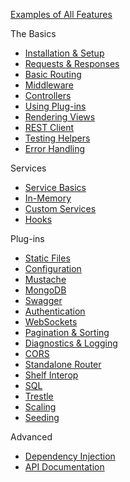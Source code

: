[Examples of All Features](https://github.com/angel-example)

The Basics
* [Installation & Setup](https://github.com/angel-dart/angel/wiki/Installation-&-Setup)
* [Requests & Responses](https://github.com/angel-dart/angel/wiki/Requests-&-Responses)
* [Basic Routing](https://github.com/angel-dart/angel/wiki/Basic-Routing)
* [Middleware](https://github.com/angel-dart/angel/wiki/Middleware)
* [Controllers](https://github.com/angel-dart/angel/wiki/Controllers)
* [Using Plug-ins](https://github.com/angel-dart/angel/wiki/Using-Plug-ins)
* [Rendering Views](https://github.com/angel-dart/angel/wiki/Rendering-Views)
* [REST Client](https://github.com/angel-dart/client)
* [Testing Helpers](https://github.com/angel-dart/test)
* [Error Handling](https://github.com/angel-dart/errors)

Services
* [Service Basics](https://github.com/angel-dart/angel/wiki/Service-Basics)
* [In-Memory](https://github.com/angel-dart/angel/wiki/In-Memory)
* [Custom Services](https://github.com/angel-dart/angel/wiki/Custom-Services)
* [Hooks](https://github.com/angel-dart/angel/wiki/Hooks)

Plug-ins
* [Static Files](https://github.com/angel-dart/static)
* [Configuration](https://github.com/angel-dart/configuration)
* [Mustache](https://github.com/angel-dart/mustache)
* [MongoDB](https://github.com/angel-dart/mongo)
* [Swagger](https://github.com/angel-dart/swagger_codegen)
* [Authentication](https://github.com/angel-dart/auth)
* [WebSockets](https://github.com/angel-dart/websocket)
* [Pagination & Sorting](https://github.com/angel-dart/sort)
* [Diagnostics & Logging](https://github.com/angel-dart/diagnostics)
* [CORS](https://github.com/angel-dart/cors)
* [Standalone Router](https://github.com/angel-dart/route)
* [Shelf Interop](https://github.com/angel-dart/shelf)
* [SQL](https://github.com/angel-dart/sqljocky)
* [Trestle](https://github.com/angel-dart/trestle)
* [Scaling](https://github.com/angel-dart/multiserver)
* [Seeding](https://github.com/angel-dart/seeder)

Advanced
* [Dependency Injection](https://github.com/angel-dart/angel/wiki/Dependency-Injection)
* [API Documentation](http://www.dartdocs.org/documentation/angel_framework/latest)